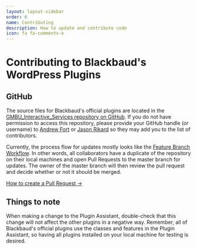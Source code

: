 ```yaml
---
layout: layout-sidebar
order: 6
name: Contributing
description: How to update and contribute code
icon: fa fa-comments-o
---
```


# Contributing to Blackbaud's WordPress Plugins

## GitHub

The source files for Blackbaud's official plugins are located in the <a href="https://github.com/convio/GMBU&#95;Interactive&#95;Services/tree/master/packages/wp-plugins" target="_blank">GMBU&#95;Interactive_Services repository on GitHub</a>. If you do not have permission to access this repository, please provide your GitHub handle (or username) to <a href="mailto:andrew.fort@blackbaud.com">Andrew Fort</a> or <a href="mailto:jason.rikard@blackbaud.com">Jason Rikard</a> so they may add you to the list of contributors.

Currently, the process flow for updates mostly looks like the <a href="https://www.atlassian.com/git/tutorials/comparing-workflows/feature-branch-workflow" target="_blank">Feature Branch Workflow</a>. In other words, all collaborators have a duplicate of the repository on their local machines and open Pull Requests to the master branch for updates. The owner of the master branch will then review the pull request and decide whether or not it should be merged.

<a href="https://help.github.com/articles/creating-a-pull-request/">How to create a Pull Request&nbsp;&rarr;</a>

## Things to note

When making a change to the Plugin Assistant, double-check that this change will not affect the other plugins in a negative way. Remember, all of Blackbaud's official plugins use the classes and features in the Plugin Assistant, so having all plugins installed on your local machine for testing is desired.
